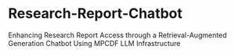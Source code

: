 # Research-Report-Chatbot
Enhancing Research Report Access through a Retrieval-Augmented Generation Chatbot Using MPCDF LLM Infrastructure
